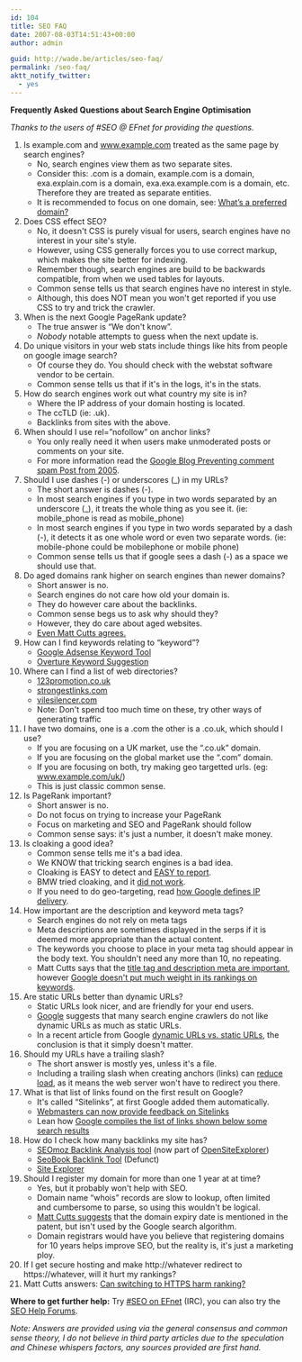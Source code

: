 ```yaml
---
id: 104
title: SEO FAQ
date: 2007-08-03T14:51:43+00:00
author: admin

guid: http://wade.be/articles/seo-faq/
permalink: /seo-faq/
aktt_notify_twitter:
  - yes
---
```

<p class="lead">
  <strong>Frequently Asked Questions about Search Engine Optimisation</strong>
</p>

_Thanks to the users of #SEO @ EFnet for providing the questions._

  1. Is example.com and www.example.com treated as the same page by search engines? 
      * No, search engines view them as two separate sites.
      * Consider this: .com is a domain, example.com is a domain, exa.explain.com is a domain, exa.exa.example.com is a domain, etc. Therefore they are treated as separate entities.
      * It is recommended to focus on one domain, see: <a onclick="javascript:urchinTracker ('/outbound/article/www.google.com');" href="http://www.google.com/support/webmasters/bin/answer.py?answer=44231">What’s a preferred domain?</a>
  2. Does CSS effect SEO? 
      * No, it doesn't CSS is purely visual for users, search engines have no interest in your site's style.
      * However, using CSS generally forces you to use correct markup, which makes the site better for indexing.
      * Remember though, search engines are build to be backwards compatible, from when we used tables for layouts.
      * Common sense tells us that search engines have no interest in style.
      * Although, this does NOT mean you won't get reported if you use CSS to try and trick the crawler.
  3. When is the next Google PageRank update? 
      * The true answer is &#8220;We don't know&#8221;.
      * _Nobody_ notable attempts to guess when the next update is.
  4. Do unique visitors in your web stats include things like hits from people on google image search? 
      * Of course they do. You should check with the webstat software vendor to be certain.
      * Common sense tells us that if it's in the logs, it's in the stats.
  5. How do search engines work out what country my site is in? 
      * Where the IP address of your domain hosting is located.
      * The ccTLD (ie: .uk).
      * Backlinks from sites with the above.
  6. When should I use rel=&#8221;nofollow&#8221; on anchor links? 
      * You only really need it when users make unmoderated posts or comments on your site.
      * For more information read the [Google Blog Preventing comment spam Post from 2005](http://googleblog.blogspot.com/2005/01/preventing-comment-spam.html).
  7. Should I use dashes (-) or underscores (_) in my URLs? 
      * The short answer is dashes (-).
      * In most search engines if you type in two words separated by an underscore (\_), it treats the whole thing as you see it. (ie: mobile\_phone is read as mobile_phone)
      * In most search engines if you type in two words separated by a dash (-), it detects it as one whole word or even two separate words. (ie: mobile-phone could be mobilephone or mobile phone)
      * Common sense tells us that if google sees a dash (-) as a space we should use that.
  8. Do aged domains rank higher on search engines than newer domains? 
      * Short answer is no.
      * Search engines do not care how old your domain is.
      * They do however care about the backlinks.
      * Common sense begs us to ask why should they?
      * However, they do care about aged websites.
      * [Even Matt Cutts agrees.](http://www.youtube.com/watch?v=Y1_1NQWQJ2Q)
  9. How can I find keywords relating to &#8220;keyword&#8221;? 
      * [Google Adsense Keyword Tool](https://adwords.google.com/select/KeywordToolExternal)
      * [Overture Keyword Suggestion](http://web.archive.org/web/20090109195114/http://inventory.overture.com/d/searchinventory/suggestion)
 10. Where can I find a list of web directories? 
      * [123promotion.co.uk](http://www.123promotion.co.uk/directorymanager/)
      * [strongestlinks.com](http://www.strongestlinks.com/directories.php)
      * [vilesilencer.com](http://info.vilesilencer.com/)
      * Note: Don't spend too much time on these, try other ways of generating traffic
 11. I have two domains, one is a .com the other is a .co.uk, which should I use? 
      * If you are focusing on a UK market, use the &#8220;.co.uk&#8221; domain.
      * If you are focusing on the global market use the &#8220;.com&#8221; domain.
      * If you are focusing on both, try making geo targetted urls. (eg: www.example.com/uk/)
      * This is just classic common sense.
 12. Is PageRank important? 
      * Short answer is no.
      * Do not focus on trying to increase your PageRank
      * Focus on marketing and SEO and PageRank should follow
      * Common sense says: it's just a number, it doesn't make money.
 13. Is cloaking a good idea? 
      * Common sense tells me it's a bad idea.
      * We KNOW that tricking search engines is a bad idea.
      * Cloaking is EASY to detect and [EASY to report](http://www.google.com/contact/spamreport.html).
      * BMW tried cloaking, and it [did not work](http://www.mattcutts.com/blog/ramping-up-on-international-webspam/).
      * If you need to do geo-targeting, read [how Google defines IP delivery](http://googlewebmastercentral.blogspot.com/2008/06/how-google-defines-ip-delivery.html).
 14. How important are the description and keyword meta tags? 
      * Search engines do not rely on meta tags
      * Meta descriptions are sometimes displayed in the serps if it is deemed more appropriate than the actual content.
      * The keywords you choose to place in your meta tag should appear in the body text. You shouldn't need any more than 10, no repeating.
      * Matt Cutts says that the [title tag and description meta are important](http://www.youtube.com/watch?v=5GK0aQrCDEo), however [Google doesn't put much weight in its rankings on keywords](http://www.usatoday.com/tech/products/services/2008-06-22-google-search-engine-optimization_N.htm).
 15. Are static URLs better than dynamic URLs? 
      * Static URLs look nicer, and are friendly for your end users.
      * <a onclick="javascript:urchinTracker ('/outbound/article/www.google.co.uk');" href="http://www.google.co.uk/intl/en/webmasters/guidelines.html">Google</a> suggests that many search engine crawlers do not like dynamic URLs as much as static URLs.
      * In a recent article from Google [dynamic URLs vs. static URLs](http://googlewebmastercentral.blogspot.com/2008/09/dynamic-urls-vs-static-urls.html), the conclusion is that it simply doesn't matter.
 16. Should my URLs have a trailing slash? 
      * The short answer is mostly yes, unless it's a file.
      * Including a trailing slash when creating anchors (links) can [reduce load](http://web.archive.org/web/20130729123435/http://www.standardzilla.com:80/2007/07/09/dont-forget-your-trailing-slash), as it means the web server won't have to redirect you there.
 17. What is that list of links found on the first result on Google? 
      * It's called &#8220;Sitelinks&#8221;, at first Google added them automatically.
      * [Webmasters can now provide feedback on Sitelinks](http://googlewebmastercentral.blogspot.com/2007/10/webmasters-can-now-provide-feedback-on.html)
      * Lean how [Google compiles the list of links shown below some search results](http://www.google.com/support/webmasters/bin/answer.py?hl=en&answer=47334)
 18. How do I check how many backlinks my site has? 
      * [SEOmoz Backlink Analysis tool](http://www.seomoz.org/backlink-analysis) (now part of [OpenSiteExplorer](http://www.opensiteexplorer.org/))
      * [SeoBook Backlink Tool](http://tools.seobook.com/link-tools/backlinks/backlinks.php) (Defunct)
      * [Site Explorer](https://moz.com/researchtools/ose)
 19. Should I register my domain for more than one 1 year at at time? 
      * Yes, but it probably won't help with SEO.
      * Domain name &#8220;whois&#8221; records are slow to lookup, often limited and cumbersome to parse, so using this wouldn't be logical.
      * [Matt Cutts suggests](http://www.youtube.com/watch?v=DnfM_szmDh0) that the domain expiry date is mentioned in the patent, but isn't used by the Google search algorithm.
      * Domain registrars would have you believe that registering domains for 10 years helps improve SEO, but the reality is, it's just a marketing ploy.
 20. If I get secure hosting and make http://whatever redirect to https://whatever, will it hurt my rankings?
 21. Matt Cutts answers: [Can switching to HTTPS harm ranking?](http://youtu.be/xeFo4ytOk8M)

**Where to get further help:** Try [#SEO on EFnet](http://chat.efnet.org/) (IRC), you can also try the [SEO Help Forums](http://forums.seohelp.org/).

_Note: Answers are provided using via the general consensus and common sense theory, I do not believe in third party articles due to the speculation and Chinese whispers factors, any sources provided are first hand._